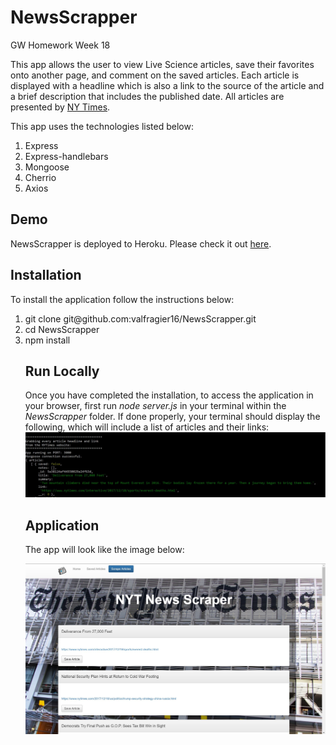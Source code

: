 # NewsScrapper
GW Homework Week 18

This app allows the user to view Live Science articles, save their favorites onto another page, and comment on the saved articles. Each article is displayed with a headline which is also a link to the source of the article and a brief description that includes the published date. All articles are presented by <a href="https://www.nytimes.com/ " target="_blank">NY Times</a>.

This app uses the technologies listed below:

<ol>
    <li>Express</li>
    <li>Express-handlebars</li>
    <li>Mongoose</li>
    <li>Cherrio</li>
    <li>Axios</li>
</ol>

<h2>Demo</h2>
NewsScrapper is deployed to Heroku. Please check it out <a href="https://newsscrapper18.herokuapp.com/" target="_blank">here</a>.


<h2>Installation</h2>
To install the application follow the instructions below:
<ol>
    <li>git clone git@github.com:valfragier16/NewsScrapper.git</li>
    <li>cd NewsScrapper</li>
    <li>npm install</li>

<h2>Run Locally</h2>
Once you have completed the installation, to access the application in your browser, first run <i>node server.js</i> in your terminal within the <i>NewsScrapper</i> folder.
If done properly, your terminal should display the following, which will include a list of articles and their links:

<img src="public/assets/img/gitbash terminal.JPG">

<h2>Application</h2>

The app will look like the image below:

<img src="public/assets/img/app.JPG">
